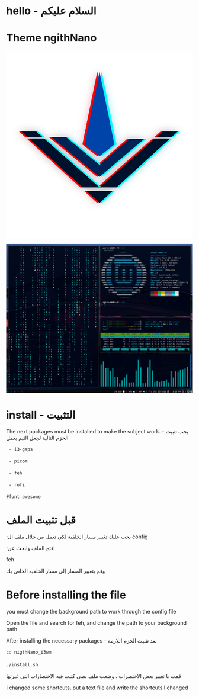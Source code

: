 # hello - السلام عليكم

# Theme ngithNano 

![title](iconteme.svg)

<img src="screenshot/Screenshot from 2021-07-23 15-13-52.png">


# install - التثبيت



The next packages must be installed to make the subject work. - يجب تثبيت الحزم التالية لجعل الثيم يعمل

```
 - i3-gaps

 - picom

 - feh

 - rofi

#font awesome
```


# قبل تثبيت الملف 
  :يجب عليك تغيير مسار الخلفية لكي تعمل من خلال ملف ال
config

 :افتح الملف وابحث عن

 feh 

 وقم بتغيير المسار إلى مسار الخلفيه الخاص بك


# Before installing the file

you must change the background path to work through the config file

Open the file and search for feh, and change the path to your background path


 
After installing the necessary packages - بعد تثبيت الحزم اللازمة

```sh
cd nigthNano_i3wm

./install.sh

```


قمت با تغيير بعض الاختصرات ، وضعت ملف نصي كتبت فيه الاختصارات التي غيرتها 

I changed some shortcuts, put a text file and write the shortcuts I changed


